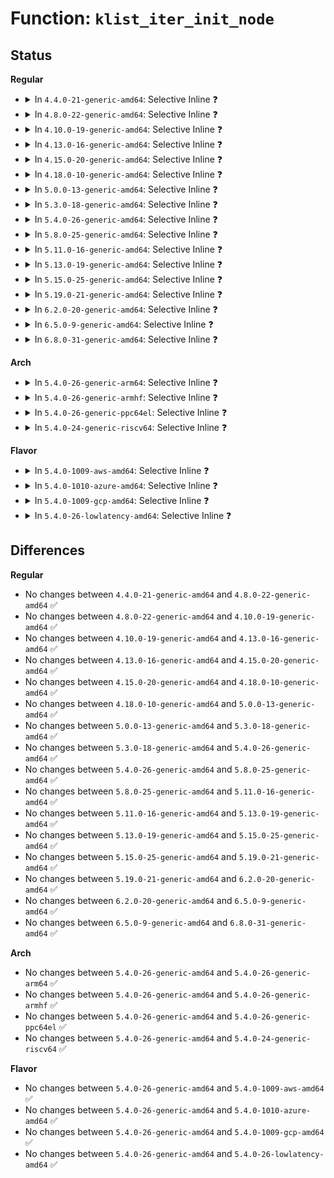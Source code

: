 # Function: <code>klist_iter_init_node</code>

## Status
<b>Regular</b>
<ul>
<li>
<details>
<summary>In <code>4.4.0-21-generic-amd64</code>: Selective Inline ❓</summary>

```c
void klist_iter_init_node(struct klist * k, struct klist_iter * i, struct klist_node * n)
```

```json
{
  "name": "klist_iter_init_node",
  "collision_type": "Unique Global",
  "inline_type": "Selective",
  "funcs": [
    {
      "addr": 18446744071587329073,
      "name": "klist_iter_init_node",
      "external": true,
      "loc": "lib/klist.c:281",
      "file": "lib/klist.c",
      "inline": "not declared, inlined",
      "caller_inline": [
        "lib/klist.c:klist_iter_init"
      ],
      "caller_func": [
        "drivers/base/bus.c:bus_for_each_dev",
        "drivers/base/bus.c:bus_for_each_drv",
        "drivers/base/bus.c:bus_find_device",
        "drivers/base/bus.c:subsys_find_device_by_id",
        "drivers/base/bus.c:subsys_find_device_by_id",
        "drivers/base/bus.c:subsys_interface_register",
        "drivers/base/bus.c:subsys_interface_unregister",
        "drivers/base/driver.c:driver_for_each_device",
        "drivers/base/driver.c:driver_find_device",
        "drivers/base/class.c:class_interface_register",
        "drivers/base/class.c:class_interface_unregister"
      ]
    }
  ],
  "symbols": [
    {
      "addr": 18446744071587329104,
      "name": "klist_iter_init_node",
      "section": ".text",
      "bind": "STB_GLOBAL",
      "size": 75
    }
  ]
}
```
</details>
</li>
<li>
<details>
<summary>In <code>4.8.0-22-generic-amd64</code>: Selective Inline ❓</summary>

```c
void klist_iter_init_node(struct klist * k, struct klist_iter * i, struct klist_node * n)
```

```json
{
  "name": "klist_iter_init_node",
  "collision_type": "Unique Global",
  "inline_type": "Selective",
  "funcs": [
    {
      "addr": 18446744071587827441,
      "name": "klist_iter_init_node",
      "external": true,
      "loc": "lib/klist.c:281",
      "file": "lib/klist.c",
      "inline": "not declared, inlined",
      "caller_inline": [
        "lib/klist.c:klist_iter_init"
      ],
      "caller_func": [
        "drivers/base/bus.c:subsys_interface_unregister",
        "drivers/base/bus.c:subsys_interface_register",
        "drivers/base/bus.c:bus_for_each_drv",
        "drivers/base/bus.c:subsys_find_device_by_id",
        "drivers/base/bus.c:subsys_find_device_by_id",
        "drivers/base/bus.c:bus_find_device",
        "drivers/base/bus.c:bus_for_each_dev",
        "drivers/base/driver.c:driver_find_device",
        "drivers/base/driver.c:driver_for_each_device",
        "drivers/base/class.c:class_interface_unregister",
        "drivers/base/class.c:class_interface_register"
      ]
    }
  ],
  "symbols": [
    {
      "addr": 18446744071587827472,
      "name": "klist_iter_init_node",
      "section": ".text",
      "bind": "STB_GLOBAL",
      "size": 75
    }
  ]
}
```
</details>
</li>
<li>
<details>
<summary>In <code>4.10.0-19-generic-amd64</code>: Selective Inline ❓</summary>

```c
void klist_iter_init_node(struct klist * k, struct klist_iter * i, struct klist_node * n)
```

```json
{
  "name": "klist_iter_init_node",
  "collision_type": "Unique Global",
  "inline_type": "Selective",
  "funcs": [
    {
      "addr": 18446744071588042369,
      "name": "klist_iter_init_node",
      "external": true,
      "loc": "lib/klist.c:281",
      "file": "lib/klist.c",
      "inline": "not declared, inlined",
      "caller_inline": [
        "lib/klist.c:klist_iter_init"
      ],
      "caller_func": [
        "drivers/base/bus.c:subsys_interface_unregister",
        "drivers/base/bus.c:subsys_interface_register",
        "drivers/base/bus.c:bus_for_each_drv",
        "drivers/base/bus.c:subsys_find_device_by_id",
        "drivers/base/bus.c:subsys_find_device_by_id",
        "drivers/base/bus.c:bus_find_device",
        "drivers/base/bus.c:bus_for_each_dev",
        "drivers/base/driver.c:driver_find_device",
        "drivers/base/driver.c:driver_for_each_device",
        "drivers/base/class.c:class_interface_unregister",
        "drivers/base/class.c:class_interface_register"
      ]
    }
  ],
  "symbols": [
    {
      "addr": 18446744071588042400,
      "name": "klist_iter_init_node",
      "section": ".text",
      "bind": "STB_GLOBAL",
      "size": 75
    }
  ]
}
```
</details>
</li>
<li>
<details>
<summary>In <code>4.13.0-16-generic-amd64</code>: Selective Inline ❓</summary>

```c
void klist_iter_init_node(struct klist * k, struct klist_iter * i, struct klist_node * n)
```

```json
{
  "name": "klist_iter_init_node",
  "collision_type": "Unique Global",
  "inline_type": "Selective",
  "funcs": [
    {
      "addr": 18446744071588206465,
      "name": "klist_iter_init_node",
      "external": true,
      "loc": "lib/klist.c:281",
      "file": "lib/klist.c",
      "inline": "not declared, inlined",
      "caller_inline": [
        "lib/klist.c:klist_iter_init"
      ],
      "caller_func": [
        "drivers/base/bus.c:subsys_interface_unregister",
        "drivers/base/bus.c:subsys_interface_register",
        "drivers/base/bus.c:bus_for_each_drv",
        "drivers/base/bus.c:subsys_find_device_by_id",
        "drivers/base/bus.c:subsys_find_device_by_id",
        "drivers/base/bus.c:bus_find_device",
        "drivers/base/bus.c:bus_for_each_dev",
        "drivers/base/driver.c:driver_find_device",
        "drivers/base/driver.c:driver_for_each_device",
        "drivers/base/class.c:class_interface_unregister",
        "drivers/base/class.c:class_interface_register"
      ]
    }
  ],
  "symbols": [
    {
      "addr": 18446744071588207488,
      "name": "klist_iter_init_node",
      "section": ".text",
      "bind": "STB_GLOBAL",
      "size": 62
    }
  ]
}
```
</details>
</li>
<li>
<details>
<summary>In <code>4.15.0-20-generic-amd64</code>: Selective Inline ❓</summary>

```c
void klist_iter_init_node(struct klist * k, struct klist_iter * i, struct klist_node * n)
```

```json
{
  "name": "klist_iter_init_node",
  "collision_type": "Unique Global",
  "inline_type": "Selective",
  "funcs": [
    {
      "addr": 18446744071588755713,
      "name": "klist_iter_init_node",
      "external": true,
      "loc": "lib/klist.c:281",
      "file": "lib/klist.c",
      "inline": "not declared, inlined",
      "caller_inline": [
        "lib/klist.c:klist_iter_init"
      ],
      "caller_func": [
        "drivers/base/bus.c:subsys_interface_unregister",
        "drivers/base/bus.c:subsys_interface_register",
        "drivers/base/bus.c:bus_for_each_drv",
        "drivers/base/bus.c:subsys_find_device_by_id",
        "drivers/base/bus.c:subsys_find_device_by_id",
        "drivers/base/bus.c:bus_find_device",
        "drivers/base/bus.c:bus_for_each_dev",
        "drivers/base/driver.c:driver_find_device",
        "drivers/base/driver.c:driver_for_each_device",
        "drivers/base/class.c:class_interface_unregister",
        "drivers/base/class.c:class_interface_register"
      ]
    }
  ],
  "symbols": [
    {
      "addr": 18446744071588755968,
      "name": "klist_iter_init_node",
      "section": ".text",
      "bind": "STB_GLOBAL",
      "size": 105
    }
  ]
}
```
</details>
</li>
<li>
<details>
<summary>In <code>4.18.0-10-generic-amd64</code>: Selective Inline ❓</summary>

```c
void klist_iter_init_node(struct klist * k, struct klist_iter * i, struct klist_node * n)
```

```json
{
  "name": "klist_iter_init_node",
  "collision_type": "Unique Global",
  "inline_type": "Selective",
  "funcs": [
    {
      "addr": 18446744071589133776,
      "name": "klist_iter_init_node",
      "external": true,
      "loc": "lib/klist.c:281",
      "file": "lib/klist.c",
      "inline": "not declared, inlined",
      "caller_inline": [
        "lib/klist.c:klist_iter_init"
      ],
      "caller_func": [
        "drivers/base/bus.c:subsys_interface_unregister",
        "drivers/base/bus.c:subsys_interface_register",
        "drivers/base/bus.c:bus_for_each_drv",
        "drivers/base/bus.c:subsys_find_device_by_id",
        "drivers/base/bus.c:subsys_find_device_by_id",
        "drivers/base/bus.c:bus_find_device",
        "drivers/base/bus.c:bus_for_each_dev",
        "drivers/base/driver.c:driver_find_device",
        "drivers/base/driver.c:driver_for_each_device",
        "drivers/base/class.c:class_interface_unregister",
        "drivers/base/class.c:class_interface_register"
      ]
    }
  ],
  "symbols": [
    {
      "addr": 18446744071589133792,
      "name": "klist_iter_init_node",
      "section": ".text",
      "bind": "STB_GLOBAL",
      "size": 104
    }
  ]
}
```
</details>
</li>
<li>
<details>
<summary>In <code>5.0.0-13-generic-amd64</code>: Selective Inline ❓</summary>

```c
void klist_iter_init_node(struct klist * k, struct klist_iter * i, struct klist_node * n)
```

```json
{
  "name": "klist_iter_init_node",
  "collision_type": "Unique Global",
  "inline_type": "Selective",
  "funcs": [
    {
      "addr": 18446744071589368624,
      "name": "klist_iter_init_node",
      "external": true,
      "loc": "lib/klist.c:281",
      "file": "lib/klist.c",
      "inline": "not declared, inlined",
      "caller_inline": [
        "lib/klist.c:klist_iter_init"
      ],
      "caller_func": [
        "drivers/base/bus.c:subsys_interface_unregister",
        "drivers/base/bus.c:subsys_interface_register",
        "drivers/base/bus.c:bus_for_each_drv",
        "drivers/base/bus.c:subsys_find_device_by_id",
        "drivers/base/bus.c:subsys_find_device_by_id",
        "drivers/base/bus.c:bus_find_device",
        "drivers/base/bus.c:bus_for_each_dev",
        "drivers/base/driver.c:driver_find_device",
        "drivers/base/driver.c:driver_for_each_device",
        "drivers/base/class.c:class_interface_unregister",
        "drivers/base/class.c:class_interface_register"
      ]
    }
  ],
  "symbols": [
    {
      "addr": 18446744071589368864,
      "name": "klist_iter_init_node",
      "section": ".text",
      "bind": "STB_GLOBAL",
      "size": 104
    }
  ]
}
```
</details>
</li>
<li>
<details>
<summary>In <code>5.3.0-18-generic-amd64</code>: Selective Inline ❓</summary>

```c
void klist_iter_init_node(struct klist * k, struct klist_iter * i, struct klist_node * n)
```

```json
{
  "name": "klist_iter_init_node",
  "collision_type": "Unique Global",
  "inline_type": "Selective",
  "funcs": [
    {
      "addr": 18446744071589825744,
      "name": "klist_iter_init_node",
      "external": true,
      "loc": "lib/klist.c:280",
      "file": "lib/klist.c",
      "inline": "not declared, inlined",
      "caller_inline": [
        "lib/klist.c:klist_iter_init"
      ],
      "caller_func": [
        "drivers/base/bus.c:subsys_interface_unregister",
        "drivers/base/bus.c:subsys_interface_register",
        "drivers/base/bus.c:bus_for_each_drv",
        "drivers/base/bus.c:subsys_find_device_by_id",
        "drivers/base/bus.c:subsys_find_device_by_id",
        "drivers/base/bus.c:bus_find_device",
        "drivers/base/bus.c:bus_for_each_dev",
        "drivers/base/driver.c:driver_find_device",
        "drivers/base/driver.c:driver_for_each_device",
        "drivers/base/class.c:class_interface_unregister",
        "drivers/base/class.c:class_interface_register"
      ]
    }
  ],
  "symbols": [
    {
      "addr": 18446744071589825984,
      "name": "klist_iter_init_node",
      "section": ".text",
      "bind": "STB_GLOBAL",
      "size": 59
    }
  ]
}
```
</details>
</li>
<li>
<details>
<summary>In <code>5.4.0-26-generic-amd64</code>: Selective Inline ❓</summary>

```c
void klist_iter_init_node(struct klist * k, struct klist_iter * i, struct klist_node * n)
```

```json
{
  "name": "klist_iter_init_node",
  "collision_type": "Unique Global",
  "inline_type": "Selective",
  "funcs": [
    {
      "addr": 18446744071590051968,
      "name": "klist_iter_init_node",
      "external": true,
      "loc": "lib/klist.c:280",
      "file": "lib/klist.c",
      "inline": "not declared, inlined",
      "caller_inline": [
        "lib/klist.c:klist_iter_init"
      ],
      "caller_func": [
        "drivers/base/bus.c:subsys_interface_unregister",
        "drivers/base/bus.c:subsys_interface_register",
        "drivers/base/bus.c:bus_for_each_drv",
        "drivers/base/bus.c:subsys_find_device_by_id",
        "drivers/base/bus.c:subsys_find_device_by_id",
        "drivers/base/bus.c:bus_find_device",
        "drivers/base/bus.c:bus_for_each_dev",
        "drivers/base/driver.c:driver_find_device",
        "drivers/base/driver.c:driver_for_each_device",
        "drivers/base/class.c:class_interface_unregister",
        "drivers/base/class.c:class_interface_register"
      ]
    }
  ],
  "symbols": [
    {
      "addr": 18446744071590052208,
      "name": "klist_iter_init_node",
      "section": ".text",
      "bind": "STB_GLOBAL",
      "size": 59
    }
  ]
}
```
</details>
</li>
<li>
<details>
<summary>In <code>5.8.0-25-generic-amd64</code>: Selective Inline ❓</summary>

```c
void klist_iter_init_node(struct klist * k, struct klist_iter * i, struct klist_node * n)
```

```json
{
  "name": "klist_iter_init_node",
  "collision_type": "Unique Global",
  "inline_type": "Selective",
  "funcs": [
    {
      "addr": 18446744071585046624,
      "name": "klist_iter_init_node",
      "external": true,
      "loc": "lib/klist.c:280",
      "file": "lib/klist.c",
      "inline": "not declared, inlined",
      "caller_inline": [
        "lib/klist.c:klist_iter_init"
      ],
      "caller_func": [
        "drivers/base/bus.c:subsys_interface_unregister",
        "drivers/base/bus.c:subsys_interface_register",
        "drivers/base/bus.c:bus_rescan_devices",
        "drivers/base/bus.c:bus_for_each_drv",
        "drivers/base/bus.c:subsys_find_device_by_id",
        "drivers/base/bus.c:subsys_find_device_by_id",
        "drivers/base/bus.c:bus_find_device",
        "drivers/base/driver.c:driver_find_device",
        "drivers/base/driver.c:driver_for_each_device",
        "drivers/base/class.c:class_interface_unregister",
        "drivers/base/class.c:class_interface_register",
        "drivers/base/class.c:class_find_device",
        "drivers/base/class.c:class_for_each_device"
      ]
    }
  ],
  "symbols": [
    {
      "addr": 18446744071585046704,
      "name": "klist_iter_init_node",
      "section": ".text",
      "bind": "STB_GLOBAL",
      "size": 83
    }
  ]
}
```
</details>
</li>
<li>
<details>
<summary>In <code>5.11.0-16-generic-amd64</code>: Selective Inline ❓</summary>

```c
void klist_iter_init_node(struct klist * k, struct klist_iter * i, struct klist_node * n)
```

```json
{
  "name": "klist_iter_init_node",
  "collision_type": "Unique Global",
  "inline_type": "Selective",
  "funcs": [
    {
      "addr": 18446744071585196448,
      "name": "klist_iter_init_node",
      "external": true,
      "loc": "lib/klist.c:280",
      "file": "lib/klist.c",
      "inline": "not declared, inlined",
      "caller_inline": [
        "lib/klist.c:klist_iter_init"
      ],
      "caller_func": [
        "drivers/base/bus.c:subsys_interface_unregister",
        "drivers/base/bus.c:subsys_interface_register",
        "drivers/base/bus.c:bus_rescan_devices",
        "drivers/base/bus.c:bus_for_each_drv",
        "drivers/base/bus.c:subsys_find_device_by_id",
        "drivers/base/bus.c:subsys_find_device_by_id",
        "drivers/base/bus.c:bus_find_device",
        "drivers/base/driver.c:driver_find_device",
        "drivers/base/driver.c:driver_for_each_device",
        "drivers/base/class.c:class_interface_unregister",
        "drivers/base/class.c:class_interface_register",
        "drivers/base/class.c:class_find_device",
        "drivers/base/class.c:class_for_each_device"
      ]
    }
  ],
  "symbols": [
    {
      "addr": 18446744071585196528,
      "name": "klist_iter_init_node",
      "section": ".text",
      "bind": "STB_GLOBAL",
      "size": 83
    }
  ]
}
```
</details>
</li>
<li>
<details>
<summary>In <code>5.13.0-19-generic-amd64</code>: Selective Inline ❓</summary>

```c
void klist_iter_init_node(struct klist * k, struct klist_iter * i, struct klist_node * n)
```

```json
{
  "name": "klist_iter_init_node",
  "collision_type": "Unique Global",
  "inline_type": "Selective",
  "funcs": [
    {
      "addr": 18446744071585079600,
      "name": "klist_iter_init_node",
      "external": true,
      "loc": "lib/klist.c:280",
      "file": "lib/klist.c",
      "inline": "not declared, inlined",
      "caller_inline": [
        "lib/klist.c:klist_iter_init"
      ],
      "caller_func": [
        "drivers/base/bus.c:subsys_interface_unregister",
        "drivers/base/bus.c:subsys_interface_register",
        "drivers/base/bus.c:bus_rescan_devices",
        "drivers/base/bus.c:bus_for_each_drv",
        "drivers/base/bus.c:subsys_find_device_by_id",
        "drivers/base/bus.c:subsys_find_device_by_id",
        "drivers/base/bus.c:bus_find_device",
        "drivers/base/driver.c:driver_find_device",
        "drivers/base/driver.c:driver_for_each_device",
        "drivers/base/class.c:class_interface_unregister",
        "drivers/base/class.c:class_interface_register",
        "drivers/base/class.c:class_find_device",
        "drivers/base/class.c:class_for_each_device"
      ]
    }
  ],
  "symbols": [
    {
      "addr": 18446744071585079680,
      "name": "klist_iter_init_node",
      "section": ".text",
      "bind": "STB_GLOBAL",
      "size": 84
    }
  ]
}
```
</details>
</li>
<li>
<details>
<summary>In <code>5.15.0-25-generic-amd64</code>: Selective Inline ❓</summary>

```c
void klist_iter_init_node(struct klist * k, struct klist_iter * i, struct klist_node * n)
```

```json
{
  "name": "klist_iter_init_node",
  "collision_type": "Unique Global",
  "inline_type": "Selective",
  "funcs": [
    {
      "addr": 18446744071585526496,
      "name": "klist_iter_init_node",
      "external": true,
      "loc": "lib/klist.c:280",
      "file": "lib/klist.c",
      "inline": "not declared, inlined",
      "caller_inline": [
        "lib/klist.c:klist_iter_init"
      ],
      "caller_func": [
        "drivers/base/bus.c:subsys_interface_unregister",
        "drivers/base/bus.c:subsys_interface_register",
        "drivers/base/bus.c:bus_rescan_devices",
        "drivers/base/bus.c:bus_for_each_drv",
        "drivers/base/bus.c:subsys_find_device_by_id",
        "drivers/base/bus.c:subsys_find_device_by_id",
        "drivers/base/bus.c:bus_find_device",
        "drivers/base/driver.c:driver_find_device",
        "drivers/base/driver.c:driver_for_each_device",
        "drivers/base/class.c:class_interface_unregister",
        "drivers/base/class.c:class_interface_register",
        "drivers/base/class.c:class_find_device",
        "drivers/base/class.c:class_for_each_device"
      ]
    }
  ],
  "symbols": [
    {
      "addr": 18446744071585526512,
      "name": "klist_iter_init_node",
      "section": ".text",
      "bind": "STB_GLOBAL",
      "size": 84
    }
  ]
}
```
</details>
</li>
<li>
<details>
<summary>In <code>5.19.0-21-generic-amd64</code>: Selective Inline ❓</summary>

```c
void klist_iter_init_node(struct klist * k, struct klist_iter * i, struct klist_node * n)
```

```json
{
  "name": "klist_iter_init_node",
  "collision_type": "Unique Global",
  "inline_type": "Selective",
  "funcs": [
    {
      "addr": 18446744071586679760,
      "name": "klist_iter_init_node",
      "external": true,
      "loc": "lib/klist.c:280",
      "file": "lib/klist.c",
      "inline": "not declared, inlined",
      "caller_inline": [
        "lib/klist.c:klist_iter_init"
      ],
      "caller_func": [
        "drivers/base/bus.c:subsys_interface_unregister",
        "drivers/base/bus.c:subsys_interface_register",
        "drivers/base/bus.c:bus_rescan_devices",
        "drivers/base/bus.c:bus_for_each_drv",
        "drivers/base/bus.c:subsys_find_device_by_id",
        "drivers/base/bus.c:subsys_find_device_by_id",
        "drivers/base/bus.c:bus_find_device",
        "drivers/base/driver.c:driver_find_device",
        "drivers/base/driver.c:driver_for_each_device",
        "drivers/base/class.c:class_interface_unregister",
        "drivers/base/class.c:class_interface_register",
        "drivers/base/class.c:class_find_device",
        "drivers/base/class.c:class_for_each_device"
      ]
    }
  ],
  "symbols": [
    {
      "addr": 18446744071586680512,
      "name": "klist_iter_init_node",
      "section": ".text",
      "bind": "STB_GLOBAL",
      "size": 111
    }
  ]
}
```
</details>
</li>
<li>
<details>
<summary>In <code>6.2.0-20-generic-amd64</code>: Selective Inline ❓</summary>

```c
void klist_iter_init_node(struct klist * k, struct klist_iter * i, struct klist_node * n)
```

```json
{
  "name": "klist_iter_init_node",
  "collision_type": "Unique Global",
  "inline_type": "Selective",
  "funcs": [
    {
      "addr": 18446744071595760048,
      "name": "klist_iter_init_node",
      "external": true,
      "loc": "lib/klist.c:280",
      "file": "lib/klist.c",
      "inline": "not declared, inlined",
      "caller_inline": [
        "lib/klist.c:klist_iter_init"
      ],
      "caller_func": [
        "drivers/base/bus.c:subsys_interface_unregister",
        "drivers/base/bus.c:subsys_interface_register",
        "drivers/base/bus.c:bus_rescan_devices",
        "drivers/base/bus.c:bus_for_each_drv",
        "drivers/base/bus.c:subsys_find_device_by_id",
        "drivers/base/bus.c:subsys_find_device_by_id",
        "drivers/base/bus.c:bus_find_device",
        "drivers/base/driver.c:driver_find_device",
        "drivers/base/driver.c:driver_for_each_device",
        "drivers/base/class.c:class_interface_unregister",
        "drivers/base/class.c:class_interface_register",
        "drivers/base/class.c:class_find_device",
        "drivers/base/class.c:class_for_each_device"
      ]
    }
  ],
  "symbols": [
    {
      "addr": 18446744071595760864,
      "name": "klist_iter_init_node",
      "section": ".text",
      "bind": "STB_GLOBAL",
      "size": 111
    }
  ]
}
```
</details>
</li>
<li>
<details>
<summary>In <code>6.5.0-9-generic-amd64</code>: Selective Inline ❓</summary>

```c
void klist_iter_init_node(struct klist * k, struct klist_iter * i, struct klist_node * n)
```

```json
{
  "name": "klist_iter_init_node",
  "collision_type": "Unique Global",
  "inline_type": "Selective",
  "funcs": [
    {
      "addr": 18446744071596284400,
      "name": "klist_iter_init_node",
      "external": true,
      "loc": "lib/klist.c:280",
      "file": "lib/klist.c",
      "inline": "not declared, inlined",
      "caller_inline": [
        "lib/klist.c:klist_iter_init"
      ],
      "caller_func": [
        "drivers/base/bus.c:subsys_interface_unregister",
        "drivers/base/bus.c:subsys_interface_register",
        "drivers/base/bus.c:bus_rescan_devices",
        "drivers/base/bus.c:bus_for_each_drv",
        "drivers/base/bus.c:bus_find_device",
        "drivers/base/driver.c:driver_find_device",
        "drivers/base/driver.c:driver_for_each_device",
        "drivers/base/class.c:class_interface_unregister",
        "drivers/base/class.c:class_interface_register",
        "drivers/base/class.c:class_find_device",
        "drivers/base/class.c:class_for_each_device"
      ]
    }
  ],
  "symbols": [
    {
      "addr": 18446744071596285232,
      "name": "klist_iter_init_node",
      "section": ".text",
      "bind": "STB_GLOBAL",
      "size": 112
    }
  ]
}
```
</details>
</li>
<li>
<details>
<summary>In <code>6.8.0-31-generic-amd64</code>: Selective Inline ❓</summary>

```c
void klist_iter_init_node(struct klist * k, struct klist_iter * i, struct klist_node * n)
```

```json
{
  "name": "klist_iter_init_node",
  "collision_type": "Unique Global",
  "inline_type": "Selective",
  "funcs": [
    {
      "addr": 18446744071597169264,
      "name": "klist_iter_init_node",
      "external": true,
      "loc": "lib/klist.c:280",
      "file": "lib/klist.c",
      "inline": "not declared, inlined",
      "caller_inline": [
        "lib/klist.c:klist_iter_init"
      ],
      "caller_func": [
        "drivers/base/bus.c:subsys_interface_unregister",
        "drivers/base/bus.c:subsys_interface_register",
        "drivers/base/bus.c:bus_rescan_devices",
        "drivers/base/bus.c:bus_for_each_drv",
        "drivers/base/bus.c:bus_find_device",
        "drivers/base/driver.c:driver_find_device",
        "drivers/base/driver.c:driver_for_each_device",
        "drivers/base/class.c:class_interface_unregister",
        "drivers/base/class.c:class_interface_register",
        "drivers/base/class.c:class_find_device",
        "drivers/base/class.c:class_for_each_device"
      ]
    }
  ],
  "symbols": [
    {
      "addr": 18446744071597170096,
      "name": "klist_iter_init_node",
      "section": ".text",
      "bind": "STB_GLOBAL",
      "size": 112
    }
  ]
}
```
</details>
</li>
</ul>
<b>Arch</b>
<ul>
<li>
<details>
<summary>In <code>5.4.0-26-generic-arm64</code>: Selective Inline ❓</summary>

```c
void klist_iter_init_node(struct klist * k, struct klist_iter * i, struct klist_node * n)
```

```json
{
  "name": "klist_iter_init_node",
  "collision_type": "Unique Global",
  "inline_type": "Selective",
  "funcs": [
    {
      "addr": 18446603336503826968,
      "name": "klist_iter_init_node",
      "external": true,
      "loc": "lib/klist.c:280",
      "file": "lib/klist.c",
      "inline": "not declared, inlined",
      "caller_inline": [
        "lib/klist.c:klist_iter_init"
      ],
      "caller_func": [
        "drivers/base/bus.c:subsys_interface_unregister",
        "drivers/base/bus.c:subsys_interface_register",
        "drivers/base/bus.c:bus_for_each_drv",
        "drivers/base/bus.c:subsys_find_device_by_id",
        "drivers/base/bus.c:subsys_find_device_by_id",
        "drivers/base/bus.c:bus_find_device",
        "drivers/base/bus.c:bus_for_each_dev",
        "drivers/base/driver.c:driver_find_device",
        "drivers/base/driver.c:driver_for_each_device",
        "drivers/base/class.c:class_interface_unregister",
        "drivers/base/class.c:class_interface_register"
      ]
    }
  ],
  "symbols": [
    {
      "addr": 18446603336503827048,
      "name": "klist_iter_init_node",
      "section": ".text",
      "bind": "STB_GLOBAL",
      "size": 64
    }
  ]
}
```
</details>
</li>
<li>
<details>
<summary>In <code>5.4.0-26-generic-armhf</code>: Selective Inline ❓</summary>

```c
void klist_iter_init_node(struct klist * k, struct klist_iter * i, struct klist_node * n)
```

```json
{
  "name": "klist_iter_init_node",
  "collision_type": "Unique Global",
  "inline_type": "Selective",
  "funcs": [
    {
      "addr": 3236447612,
      "name": "klist_iter_init_node",
      "external": true,
      "loc": "lib/klist.c:280",
      "file": "lib/klist.c",
      "inline": "not declared, inlined",
      "caller_inline": [
        "lib/klist.c:klist_iter_init"
      ],
      "caller_func": [
        "drivers/base/bus.c:subsys_interface_unregister",
        "drivers/base/bus.c:subsys_interface_register",
        "drivers/base/bus.c:bus_for_each_drv",
        "drivers/base/bus.c:subsys_find_device_by_id",
        "drivers/base/bus.c:subsys_find_device_by_id",
        "drivers/base/bus.c:bus_find_device",
        "drivers/base/bus.c:bus_for_each_dev",
        "drivers/base/driver.c:driver_find_device",
        "drivers/base/driver.c:driver_for_each_device",
        "drivers/base/class.c:class_interface_unregister",
        "drivers/base/class.c:class_interface_register"
      ]
    }
  ],
  "symbols": [
    {
      "addr": 3236449428,
      "name": "klist_iter_init_node",
      "section": ".text",
      "bind": "STB_GLOBAL",
      "size": 52
    }
  ]
}
```
</details>
</li>
<li>
<details>
<summary>In <code>5.4.0-26-generic-ppc64el</code>: Selective Inline ❓</summary>

```c
void klist_iter_init_node(struct klist * k, struct klist_iter * i, struct klist_node * n)
```

```json
{
  "name": "klist_iter_init_node",
  "collision_type": "Unique Global",
  "inline_type": "Selective",
  "funcs": [
    {
      "addr": 13835058055297673344,
      "name": "klist_iter_init_node",
      "external": true,
      "loc": "lib/klist.c:280",
      "file": "lib/klist.c",
      "inline": "not declared, inlined",
      "caller_inline": [
        "lib/klist.c:klist_iter_init"
      ],
      "caller_func": [
        "drivers/base/bus.c:subsys_interface_unregister",
        "drivers/base/bus.c:subsys_interface_register",
        "drivers/base/bus.c:bus_for_each_drv",
        "drivers/base/bus.c:subsys_find_device_by_id",
        "drivers/base/bus.c:subsys_find_device_by_id",
        "drivers/base/bus.c:bus_find_device",
        "drivers/base/bus.c:bus_for_each_dev",
        "drivers/base/driver.c:driver_find_device",
        "drivers/base/driver.c:driver_for_each_device",
        "drivers/base/class.c:class_interface_unregister",
        "drivers/base/class.c:class_interface_register"
      ]
    }
  ],
  "symbols": [
    {
      "addr": 13835058055297673248,
      "name": "klist_iter_init_node",
      "section": ".text",
      "bind": "STB_GLOBAL",
      "size": 84
    }
  ]
}
```
</details>
</li>
<li>
<details>
<summary>In <code>5.4.0-24-generic-riscv64</code>: Selective Inline ❓</summary>

```c
void klist_iter_init_node(struct klist * k, struct klist_iter * i, struct klist_node * n)
```

```json
{
  "name": "klist_iter_init_node",
  "collision_type": "Unique Global",
  "inline_type": "Selective",
  "funcs": [
    {
      "addr": 18446743936279720854,
      "name": "klist_iter_init_node",
      "external": true,
      "loc": "lib/klist.c:280",
      "file": "lib/klist.c",
      "inline": "not declared, inlined",
      "caller_inline": [
        "lib/klist.c:klist_iter_init"
      ],
      "caller_func": [
        "drivers/base/bus.c:subsys_interface_unregister",
        "drivers/base/bus.c:subsys_interface_register",
        "drivers/base/bus.c:bus_for_each_drv",
        "drivers/base/bus.c:subsys_find_device_by_id",
        "drivers/base/bus.c:subsys_find_device_by_id",
        "drivers/base/bus.c:bus_find_device",
        "drivers/base/bus.c:bus_for_each_dev",
        "drivers/base/driver.c:driver_find_device",
        "drivers/base/driver.c:driver_for_each_device",
        "drivers/base/class.c:class_interface_unregister",
        "drivers/base/class.c:class_interface_register"
      ]
    }
  ],
  "symbols": [
    {
      "addr": 18446743936279720798,
      "name": "klist_iter_init_node",
      "section": ".text",
      "bind": "STB_GLOBAL",
      "size": 56
    }
  ]
}
```
</details>
</li>
</ul>
<b>Flavor</b>
<ul>
<li>
<details>
<summary>In <code>5.4.0-1009-aws-amd64</code>: Selective Inline ❓</summary>

```c
void klist_iter_init_node(struct klist * k, struct klist_iter * i, struct klist_node * n)
```

```json
{
  "name": "klist_iter_init_node",
  "collision_type": "Unique Global",
  "inline_type": "Selective",
  "funcs": [
    {
      "addr": 18446744071589654224,
      "name": "klist_iter_init_node",
      "external": true,
      "loc": "lib/klist.c:280",
      "file": "lib/klist.c",
      "inline": "not declared, inlined",
      "caller_inline": [
        "lib/klist.c:klist_iter_init"
      ],
      "caller_func": [
        "drivers/base/bus.c:subsys_interface_unregister",
        "drivers/base/bus.c:subsys_interface_register",
        "drivers/base/bus.c:bus_for_each_drv",
        "drivers/base/bus.c:subsys_find_device_by_id",
        "drivers/base/bus.c:subsys_find_device_by_id",
        "drivers/base/bus.c:bus_find_device",
        "drivers/base/bus.c:bus_for_each_dev",
        "drivers/base/driver.c:driver_find_device",
        "drivers/base/driver.c:driver_for_each_device",
        "drivers/base/class.c:class_interface_unregister",
        "drivers/base/class.c:class_interface_register"
      ]
    }
  ],
  "symbols": [
    {
      "addr": 18446744071589654464,
      "name": "klist_iter_init_node",
      "section": ".text",
      "bind": "STB_GLOBAL",
      "size": 59
    }
  ]
}
```
</details>
</li>
<li>
<details>
<summary>In <code>5.4.0-1010-azure-amd64</code>: Selective Inline ❓</summary>

```c
void klist_iter_init_node(struct klist * k, struct klist_iter * i, struct klist_node * n)
```

```json
{
  "name": "klist_iter_init_node",
  "collision_type": "Unique Global",
  "inline_type": "Selective",
  "funcs": [
    {
      "addr": 18446744071589380048,
      "name": "klist_iter_init_node",
      "external": true,
      "loc": "lib/klist.c:280",
      "file": "lib/klist.c",
      "inline": "not declared, inlined",
      "caller_inline": [
        "lib/klist.c:klist_iter_init"
      ],
      "caller_func": [
        "drivers/base/bus.c:subsys_interface_unregister",
        "drivers/base/bus.c:subsys_interface_register",
        "drivers/base/bus.c:bus_for_each_drv",
        "drivers/base/bus.c:subsys_find_device_by_id",
        "drivers/base/bus.c:subsys_find_device_by_id",
        "drivers/base/bus.c:bus_find_device",
        "drivers/base/bus.c:bus_for_each_dev",
        "drivers/base/driver.c:driver_find_device",
        "drivers/base/driver.c:driver_for_each_device",
        "drivers/base/class.c:class_interface_unregister",
        "drivers/base/class.c:class_interface_register"
      ]
    }
  ],
  "symbols": [
    {
      "addr": 18446744071589380288,
      "name": "klist_iter_init_node",
      "section": ".text",
      "bind": "STB_GLOBAL",
      "size": 59
    }
  ]
}
```
</details>
</li>
<li>
<details>
<summary>In <code>5.4.0-1009-gcp-amd64</code>: Selective Inline ❓</summary>

```c
void klist_iter_init_node(struct klist * k, struct klist_iter * i, struct klist_node * n)
```

```json
{
  "name": "klist_iter_init_node",
  "collision_type": "Unique Global",
  "inline_type": "Selective",
  "funcs": [
    {
      "addr": 18446744071590097600,
      "name": "klist_iter_init_node",
      "external": true,
      "loc": "lib/klist.c:280",
      "file": "lib/klist.c",
      "inline": "not declared, inlined",
      "caller_inline": [
        "lib/klist.c:klist_iter_init"
      ],
      "caller_func": [
        "drivers/base/bus.c:subsys_interface_unregister",
        "drivers/base/bus.c:subsys_interface_register",
        "drivers/base/bus.c:bus_for_each_drv",
        "drivers/base/bus.c:subsys_find_device_by_id",
        "drivers/base/bus.c:subsys_find_device_by_id",
        "drivers/base/bus.c:bus_find_device",
        "drivers/base/bus.c:bus_for_each_dev",
        "drivers/base/driver.c:driver_find_device",
        "drivers/base/driver.c:driver_for_each_device",
        "drivers/base/class.c:class_interface_unregister",
        "drivers/base/class.c:class_interface_register"
      ]
    }
  ],
  "symbols": [
    {
      "addr": 18446744071590097840,
      "name": "klist_iter_init_node",
      "section": ".text",
      "bind": "STB_GLOBAL",
      "size": 59
    }
  ]
}
```
</details>
</li>
<li>
<details>
<summary>In <code>5.4.0-26-lowlatency-amd64</code>: Selective Inline ❓</summary>

```c
void klist_iter_init_node(struct klist * k, struct klist_iter * i, struct klist_node * n)
```

```json
{
  "name": "klist_iter_init_node",
  "collision_type": "Unique Global",
  "inline_type": "Selective",
  "funcs": [
    {
      "addr": 18446744071590147872,
      "name": "klist_iter_init_node",
      "external": true,
      "loc": "lib/klist.c:280",
      "file": "lib/klist.c",
      "inline": "not declared, inlined",
      "caller_inline": [
        "lib/klist.c:klist_iter_init"
      ],
      "caller_func": [
        "drivers/base/bus.c:subsys_interface_unregister",
        "drivers/base/bus.c:subsys_interface_register",
        "drivers/base/bus.c:bus_for_each_drv",
        "drivers/base/bus.c:subsys_find_device_by_id",
        "drivers/base/bus.c:subsys_find_device_by_id",
        "drivers/base/bus.c:bus_find_device",
        "drivers/base/bus.c:bus_for_each_dev",
        "drivers/base/driver.c:driver_find_device",
        "drivers/base/driver.c:driver_for_each_device",
        "drivers/base/class.c:class_interface_unregister",
        "drivers/base/class.c:class_interface_register"
      ]
    }
  ],
  "symbols": [
    {
      "addr": 18446744071590148128,
      "name": "klist_iter_init_node",
      "section": ".text",
      "bind": "STB_GLOBAL",
      "size": 59
    }
  ]
}
```
</details>
</li>
</ul>

## Differences
<b>Regular</b>
<ul>
<li>
No changes between <code>4.4.0-21-generic-amd64</code> and <code>4.8.0-22-generic-amd64</code> ✅
</li>
<li>
No changes between <code>4.8.0-22-generic-amd64</code> and <code>4.10.0-19-generic-amd64</code> ✅
</li>
<li>
No changes between <code>4.10.0-19-generic-amd64</code> and <code>4.13.0-16-generic-amd64</code> ✅
</li>
<li>
No changes between <code>4.13.0-16-generic-amd64</code> and <code>4.15.0-20-generic-amd64</code> ✅
</li>
<li>
No changes between <code>4.15.0-20-generic-amd64</code> and <code>4.18.0-10-generic-amd64</code> ✅
</li>
<li>
No changes between <code>4.18.0-10-generic-amd64</code> and <code>5.0.0-13-generic-amd64</code> ✅
</li>
<li>
No changes between <code>5.0.0-13-generic-amd64</code> and <code>5.3.0-18-generic-amd64</code> ✅
</li>
<li>
No changes between <code>5.3.0-18-generic-amd64</code> and <code>5.4.0-26-generic-amd64</code> ✅
</li>
<li>
No changes between <code>5.4.0-26-generic-amd64</code> and <code>5.8.0-25-generic-amd64</code> ✅
</li>
<li>
No changes between <code>5.8.0-25-generic-amd64</code> and <code>5.11.0-16-generic-amd64</code> ✅
</li>
<li>
No changes between <code>5.11.0-16-generic-amd64</code> and <code>5.13.0-19-generic-amd64</code> ✅
</li>
<li>
No changes between <code>5.13.0-19-generic-amd64</code> and <code>5.15.0-25-generic-amd64</code> ✅
</li>
<li>
No changes between <code>5.15.0-25-generic-amd64</code> and <code>5.19.0-21-generic-amd64</code> ✅
</li>
<li>
No changes between <code>5.19.0-21-generic-amd64</code> and <code>6.2.0-20-generic-amd64</code> ✅
</li>
<li>
No changes between <code>6.2.0-20-generic-amd64</code> and <code>6.5.0-9-generic-amd64</code> ✅
</li>
<li>
No changes between <code>6.5.0-9-generic-amd64</code> and <code>6.8.0-31-generic-amd64</code> ✅
</li>
</ul>
<b>Arch</b>
<ul>
<li>
No changes between <code>5.4.0-26-generic-amd64</code> and <code>5.4.0-26-generic-arm64</code> ✅
</li>
<li>
No changes between <code>5.4.0-26-generic-amd64</code> and <code>5.4.0-26-generic-armhf</code> ✅
</li>
<li>
No changes between <code>5.4.0-26-generic-amd64</code> and <code>5.4.0-26-generic-ppc64el</code> ✅
</li>
<li>
No changes between <code>5.4.0-26-generic-amd64</code> and <code>5.4.0-24-generic-riscv64</code> ✅
</li>
</ul>
<b>Flavor</b>
<ul>
<li>
No changes between <code>5.4.0-26-generic-amd64</code> and <code>5.4.0-1009-aws-amd64</code> ✅
</li>
<li>
No changes between <code>5.4.0-26-generic-amd64</code> and <code>5.4.0-1010-azure-amd64</code> ✅
</li>
<li>
No changes between <code>5.4.0-26-generic-amd64</code> and <code>5.4.0-1009-gcp-amd64</code> ✅
</li>
<li>
No changes between <code>5.4.0-26-generic-amd64</code> and <code>5.4.0-26-lowlatency-amd64</code> ✅
</li>
</ul>
